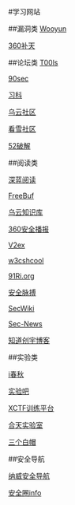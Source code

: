 #学习网站

##漏洞类
[Wooyun](http://www.wooyun.org)

[360补天](http://loudong.360.cn)

##论坛类
[T00ls](https://www.t00ls.net)

[90sec](https://90sec.org)

[习科](http://www.blackbap.org/forum.php)

[乌云社区](http://zone.wooyun.org)

[看雪社区](http://bbs.pediy.com)

[52破解](http://www.52pojie.cn)

##阅读类

[深蓝阅读](http://bluereader.org)

[FreeBuf](http://www.freebuf.com)

[乌云知识库](http://www.freebuf.com)

[360安全播报](http://bobao.360.cn)

[V2ex](http://www.freebuf.com)

[w3cshcool](http://www.freebuf.com)

[91Ri.org](http://www.freebuf.com)

[安全脉搏](http://www.freebuf.com)

[SecWiki](http://www.navisec.it)

[Sec-News](http://www.navisec.it)

[知道创宇博客](http://blog.knownsec.com)

##实验类

[i春秋](http://www.ichunqiu.com/main)

[实验吧](http://www.shiyanbar.com)

[XCTF训练平台](http://oj.xctf.org.cn)

[合天实验室](http://www.hetianlab.com)

[三个白帽](http://www.hetianlab.com)

##安全导航

[纳威安全导航](http://www.navisec.it)

[安全圈info](http://www.anquanquan.info)

